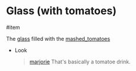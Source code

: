 # Glass (with tomatoes)

#item

The [glass](items/glass.md) filled with the [mashed_tomatoes](mashed_tomatoes.md)

- Look
  > [marjorie](characters/marjorie.md)
  > That's basically a tomatoe drink.